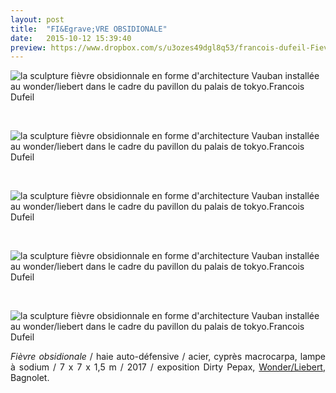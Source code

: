 ```yaml
---
layout: post
title:  "FI&Egrave;VRE OBSIDIONALE"
date:   2015-10-12 15:39:40
preview: https://www.dropbox.com/s/u3ozes49dgl8q53/francois-dufeil-Fievre-obsidionale-preview.jpg?raw=1
---
```


<img src="https://www.dropbox.com/s/owgjugii4zjpsv2/francois-dufeil-Fievre-obsidionale-vue-basse.jpg?raw=1" alt="la sculpture fi&egrave;vre obsidionnale en forme d'architecture Vauban install&eacute;e au wonder/liebert dans le cadre du pavillon du palais de tokyo.Francois Dufeil">
<p>&nbsp;</p>

<img src="https://www.dropbox.com/s/j9ti65zijk6djfa/francois-dufeil-Fievre-obsidionale-vue-mi-hauteur.jpg?raw=1" alt="la sculpture fi&egrave;vre obsidionnale en forme d'architecture Vauban install&eacute;e au wonder/liebert dans le cadre du pavillon du palais de tokyo.Francois Dufeil"> 
<p>&nbsp;</p>

<img src="https://www.dropbox.com/s/c6bewfpfbuvcv5w/francois-dufeil-Fievre-obsidionale-vue-aerienne.jpg?raw=1" alt="la sculpture fi&egrave;vre obsidionnale en forme d'architecture Vauban install&eacute;e au wonder/liebert dans le cadre du pavillon du palais de tokyo.Francois Dufeil">
<p>&nbsp;</p>

<img src="https://www.dropbox.com/s/nxyxqavafuxaxnq/francois-dufeil-Fievre-obsidionale-nuit.jpg?raw=1" alt="la sculpture fi&egrave;vre obsidionnale en forme d'architecture Vauban install&eacute;e au wonder/liebert dans le cadre du pavillon du palais de tokyo.Francois Dufeil">
<p>&nbsp;</p>

<img src="https://www.dropbox.com/s/ln106ri1ofuq27x/francois-dufeil-Fievre-obsidionale-vue-haut-nuit.jpg?raw=1" alt="la sculpture fi&egrave;vre obsidionnale en forme d'architecture Vauban install&eacute;e au wonder/liebert dans le cadre du pavillon du palais de tokyo.Francois Dufeil">

<p style="text-align:justify">
<span style="font-style: italic;">Fi&egrave;vre obsidionale</span> / haie auto-d&eacute;fensive / acier, cypr&egrave;s macrocarpa, lampe &agrave; sodium / 7 x 7 x 1,5 m / 2017 / exposition Dirty Pepax, <a href="#" onclick='window.open("https://www.facebook.com/wonder.st.ouen");return false;'>Wonder/Liebert</a>, Bagnolet.
</p>


